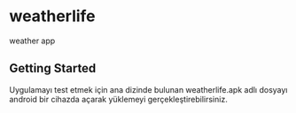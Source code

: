# weatherlife

weather app

## Getting Started

Uygulamayı test etmek için ana dizinde bulunan weatherlife.apk adlı dosyayı android bir cihazda açarak yüklemeyi gerçekleştirebilirsiniz.
